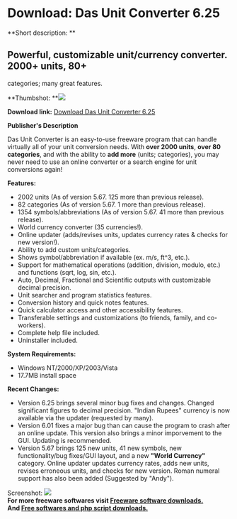 # Download: Das Unit Converter 6.25

**Short description: **

## Powerful, customizable unit/currency converter. 2000+ units, 80+
categories; many great features.

  
**Thumbshot: **![](http://www.freewarefiles.com/screenshot/dasunitcvtr625_md.jpg)   
  
**Download link:** [Download Das Unit Converter 6.25](http://freesoftwares.boysofts.com/Das-Unit-Converter_program_39735.html)  
  

**Publisher's Description**  
  

Das Unit Converter is an easy-to-use freeware program that can handle
virtually all of your unit conversion needs. With **over 2000 units**, **over
80 categories**, and with the ability to **add more** (units; categories), you
may never need to use an online converter or a search engine for unit
conversions again!

**Features:**

  * 2002 units (As of version 5.67. 125 more than previous release). 
  * 82 categories (As of version 5.67. 1 more than previous release). 
  * 1354 symbols/abbreviations (As of version 5.67. 41 more than previous release). 
  * World currency converter (35 currencies!). 
  * Online updater (adds/revises units, updates currency rates & checks for new version!). 
  * Ability to add custom units/categories. 
  * Shows symbol/abbreviation if available (ex. m/s, ft^3, etc.). 
  * Support for mathematical operations (addition, division, modulo, etc.) and functions (sqrt, log, sin, etc.). 
  * Auto, Decimal, Fractional and Scientific outputs with customizable decimal precision. 
  * Unit searcher and program statistics features. 
  * Conversion history and quick notes features. 
  * Quick calculator access and other accessibility features. 
  * Transferable settings and customizations (to friends, family, and co-workers). 
  * Complete help file included. 
  * Uninstaller included. 

**System Requirements:**

  * Windows NT/2000/XP/2003/Vista 
  * 17.7MB install space 

**Recent Changes:**

  * Version 6.25 brings several minor bug fixes and changes. Changed significant figures to decimal precision. "Indian Rupees" currency is now available via the updater (requested by many). 
  * Version 6.01 fixes a major bug than can cause the program to crash after an online update. This version also brings a minor imporvement to the GUI. Updating is recommended. 
  * Version 5.67 brings 125 new units, 41 new symbols, new functionality/bug fixes/GUI layout, and a new **"World Currency"** category. Online updater updates currency rates, adds new units, revises erroneous units, and checks for new version. Roman numeral support has also been added (Suggested by "Andy"). 

  
  
Screenshot: ![](http://www.freewarefiles.com/screenshot/dasunitcvtr625.jpg)  
**For more freeware softwares visit [Freeware software downloads.](http://freesoftwares.boysofts.com/)**   
**And [Free softwares and php script downloads.](http://www.boysofts.com/)**


